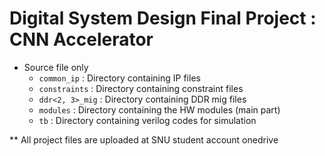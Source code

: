 # Digital System Design Final Project : CNN Accelerator

- Source file only
  - ```common_ip``` : Directory containing IP files
  - ```constraints``` : Directory containing constraint files
  - ```ddr<2, 3>_mig``` : Directory containing DDR mig files
  - ```modules``` : Directory containing the HW modules (main part)
  - ```tb``` : Directory containing verilog codes for simulation

** All project files are uploaded at SNU student account onedrive
